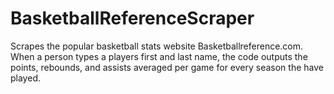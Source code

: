 # BasketballReferenceScraper
Scrapes the popular basketball stats website Basketballreference.com. When a person types a players first and last name, the code outputs the points, rebounds, and assists averaged per game for every season the have played.
